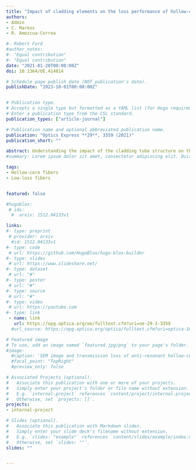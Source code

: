 ```yaml
---
title: "Impact of cladding elements on the loss performance of hollow-core anti-resonant fibers"
authors:
- Admin
- C. Markos
- R. Amezcua-Correa

#- Robert Ford
#author_notes:
#- "Equal contribution"
#- "Equal contribution"
date: "2021-01-20T00:00:00Z"
doi: 10.1364/OE.414814

# Schedule page publish date (NOT publication's date).
publishDate: "2023-10-01T00:00:00Z"


# Publication type.
# Accepts a single type but formatted as a YAML list (for Hugo requirements).
# Enter a publication type from the CSL standard.
publication_types: ["article-journal"]

# Publication name and optional abbreviated publication name.
publication: "Optics Express **29**, 3359 (2021)"
publication_short: ""

abstract: Understanding the impact of the cladding tube structure on the overall guiding performance is crucial for designing a single-mode, wide-band, and ultra low-loss nested hollow-core anti-resonant fiber (HC-ARF). Here we thoroughly investigate on how the propagation loss is affected by the nested elements when their geometry is realistic (i.e., non-ideal). Interestingly, it was found that the size, rather than the shape, of the nested elements has a dominant role in the final loss performance of the regular nested HC-ARFs. We identify a unique ‘V-shape’ pattern for suppression of higher-order modes loss by optimizing free design parameters of the HC-ARF. We find that a 5-tube nested HC-ARF has wider transmission window and better single-mode operation than a 6-tube HC-ARF. We show that the propagation loss can be significantly improved by using anisotropic nested anti-resonant tubes elongated in the radial direction. Our simulations indicate that with this novel fiber design, a propagation loss as low as 0.11 dB/km at 1.55 μm can be achieved. Our results provide design insight toward fully exploiting a single-mode, wide-band, and ultra low-loss HC-ARF. In addition, the extraordinary optical properties of the proposed fiber can be beneficial for several applications such as future optical communication system, high energy light transport, extreme non-nonlinear optics and beyond.
#summary: Lorem ipsum dolor sit amet, consectetur adipiscing elit. Duis posuere tellus ac convallis placerat. Proin tincidunt magna sed ex sollicitudin condimentum.

tags:
- Hollow-core fibers
- Low-loss fibers


featured: false

#hugoblox:
 # ids:
  #  arxiv: 1512.04133v1

links:
#- type: preprint
 # provider: arxiv
  #id: 1512.04133v1
#- type: code
 # url: https://github.com/HugoBlox/hugo-blox-builder
#- type: slides
 # url: https://www.slideshare.net/
#- type: dataset
 # url: "#"
#- type: poster
 # url: "#"
#- type: source
 # url: "#"
#- type: video
 # url: https://youtube.com
#- type: link
 - name: link
   url: https://opg.optica.org/oe/fulltext.cfm?uri=oe-29-3-3359
  #url_source: https://opg.optica.org/optica/fulltext.cfm?uri=optica-10-10-1253

# Featured image
# To use, add an image named `featured.jpg/png` to your page's folder. 
#image:
  #caption: 'SEM image and transmission loss of anti-resonant hollow-core fiber'
  #focal_point: "TopRight"
  #preview_only: false

# Associated Projects (optional).
#   Associate this publication with one or more of your projects.
#   Simply enter your project's folder or file name without extension.
#   E.g. `internal-project` references `content/project/internal-project/index.md`.
#   Otherwise, set `projects: []`.
projects:
- internal-project

# Slides (optional).
#   Associate this publication with Markdown slides.
#   Simply enter your slide deck's filename without extension.
#   E.g. `slides: "example"` references `content/slides/example/index.md`.
#   Otherwise, set `slides: ""`.
slides: ""


---
```

